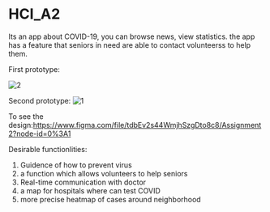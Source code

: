 # HCI_A2
Its an app about COVID-19, you can browse news, view statistics.
the app has a feature that seniors in need are able to contact volunteerss to help them.

First prototype:

![2](https://user-images.githubusercontent.com/57541107/110084985-85b50c00-7dcb-11eb-8caf-3cd914984f4d.PNG)

Second prototype:
![1](https://user-images.githubusercontent.com/57541107/110084974-82218500-7dcb-11eb-8099-cbc66217bc68.PNG)

To see the design:https://www.figma.com/file/tdbEv2s44WmjhSzgDto8c8/Assignment2?node-id=0%3A1



Desirable functionlities:
1. Guidence of how to prevent virus
2. a function which allows volunteers to help seniors
3. Real-time communication with doctor
4. a map for hospitals where can test COVID
5. more precise heatmap of cases around neighborhood
